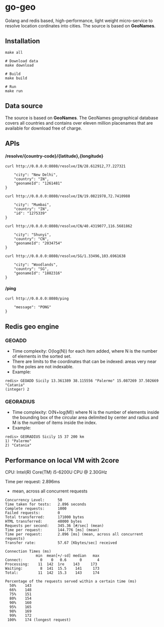 # go-geo
Golang and redis based, high-performance, light weight micro-service to resolve location cordinates into cities. The source is based on **GeoNames**.


## Installation
```
make all

# Download data
make download

# Build
make build

# Run
make run
```

## Data source
The source is based on **GeoNames**. The GeoNames geographical database covers all countries and contains over eleven million placenames that are available for download free of charge.

## APIs

#### /resolve/{country-code}/{latitude},{longitude}

`curl http://0.0.0.0:8080/resolve/IN/28.612912,77.227321`
```{
	"city": "New Delhi",
	"country": "IN",
	"geonameId": "1261481"
}
```

`curl http://0.0.0.0:8080/resolve/IN/19.0821978,72.7410988`
```{
	"city": "Mumbai",
	"country": "IN",
	"id": "1275339"
}
```

`curl http://0.0.0.0:8080/resolve/CN/40.4319077,116.5681862`
```{
	"city": "Shunyi",
	"country": "CN",
	"geonameId": "2034754"
}
```

`curl http://0.0.0.0:8080/resolve/SG/1.33496,103.6961638`
```{
	"city": "Woodlands",
	"country": "SG",
	"geonameId": "1882316"
}
```

#### /ping
`curl http://0.0.0.0:8080/ping`
```{
	"message": "PONG"
}
```

## Redis geo engine
### GEOADD
* Time complexity: O(log(N)) for each item added, where N is the number of elements in the sorted set.
* There are limits to the coordinates that can be indexed: areas very near to the poles are not indexable.
* Example: 
```
redis> GEOADD Sicily 13.361389 38.115556 "Palermo" 15.087269 37.502669 "Catania"
(integer) 2
```

### GEORADIUS
* Time complexity: O(N+log(M)) where N is the number of elements inside the bounding box of the circular area delimited by center and radius and M is the number of items inside the index.
* Example:
```
redis> GEORADIUS Sicily 15 37 200 km
1) "Palermo"
2) "Catania"
```

## Performance on local VM with 2core
CPU: Intel(R) Core(TM) i5-6200U CPU @ 2.30GHz

Time per request: 2.896ms
- mean, across all concurrent requests

```
Concurrency Level:      50
Time taken for tests:   2.896 seconds
Complete requests:      1000
Failed requests:        0
Total transferred:      171000 bytes
HTML transferred:       48000 bytes
Requests per second:    345.36 [#/sec] (mean)
Time per request:       144.776 [ms] (mean)
Time per request:       2.896 [ms] (mean, across all concurrent requests)
Transfer rate:          57.67 [Kbytes/sec] received

Connection Times (ms)
              min  mean[+/-sd] median   max
Connect:        0    0   0.6      0       4
Processing:    11  142  1re    143     173
Waiting:        8  141  15.5    141     173
Total:         11  142  15.3    143     174

Percentage of the requests served within a certain time (ms)
  50%    143
  66%    148
  75%    151
  80%    154
  90%    160
  95%    165
  98%    169
  99%    172
 100%    174 (longest request)
 ```
